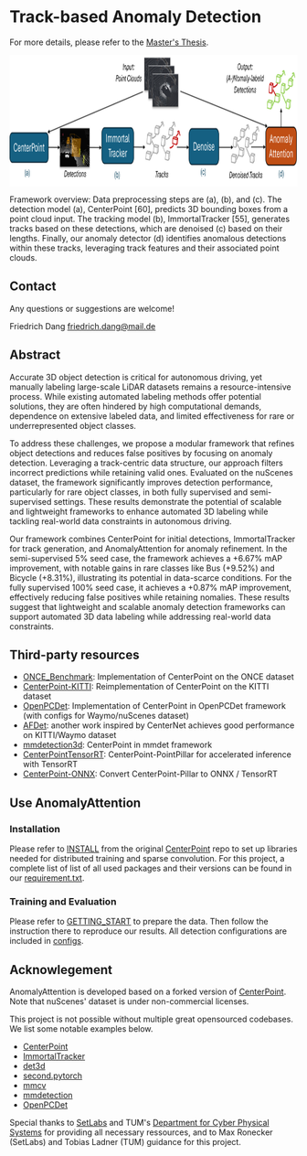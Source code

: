 # Track-based Anomaly Detection

For more details, please refer to the [Master's Thesis](docs/Anomaly_Detection_for_Semi-Supervised_3D_Friedrich_Dang_3773626.pdf).

<p align="center"> <img src='docs/teaser.png' align="center" height="230px"> </p>

Framework overview: Data preprocessing steps are (a), (b), and (c). The detection model (a), CenterPoint [60], predicts 3D bounding boxes from a point cloud input. The tracking model (b), ImmortalTracker [55], generates tracks based on these detections, which are denoised (c) based on their lengths. Finally, our anomaly detector (d) identifies anomalous detections within these tracks, leveraging track features and their associated point clouds.

## Contact
Any questions or suggestions are welcome!

Friedrich Dang [friedrich.dang@mail.de](mailto:friedrich.dang@mail.de)

## Abstract

Accurate 3D object detection is critical for autonomous driving, yet manually labeling large-scale LiDAR datasets remains a resource-intensive process. While existing automated labeling methods offer potential solutions, they are often hindered by high computational demands, dependence on extensive labeled data, and limited effectiveness for rare or underrepresented object classes.

To address these challenges, we propose a modular framework that refines object detections and reduces false positives by focusing on anomaly detection. Leveraging a track-centric data structure, our approach filters incorrect predictions while retaining valid ones. Evaluated on the nuScenes dataset, the framework significantly improves detection performance, particularly for rare object classes, in both fully supervised and semi-supervised settings. These results demonstrate the potential of scalable and lightweight frameworks to enhance automated 3D labeling while tackling real-world data constraints in autonomous driving.

Our framework combines CenterPoint for initial detections, ImmortalTracker for track generation, and AnomalyAttention for anomaly refinement. In the semi-supervised 5% seed case, the framework achieves a +6.67% mAP improvement, with notable gains in rare classes like Bus (+9.52%) and Bicycle (+8.31%), illustrating its potential in data-scarce conditions. For the fully supervised 100% seed case, it achieves a +0.87% mAP improvement, effectively reducing false positives while retaining nomalies. These results suggest that lightweight and scalable anomaly detection frameworks can support automated 3D data labeling while addressing real-world data constraints.

## Third-party resources

- [ONCE_Benchmark](https://github.com/PointsCoder/ONCE_Benchmark): Implementation of CenterPoint on the ONCE dataset
- [CenterPoint-KITTI](https://github.com/tianweiy/CenterPoint-KITTI): Reimplementation of CenterPoint on the KITTI dataset
- [OpenPCDet](https://github.com/open-mmlab/OpenPCDet): Implementation of CenterPoint in OpenPCDet framework (with configs for Waymo/nuScenes dataset)
- [AFDet](https://arxiv.org/abs/2006.12671): another work inspired by CenterNet achieves good performance on KITTI/Waymo dataset
- [mmdetection3d](https://github.com/open-mmlab/mmdetection3d/tree/master/configs/centerpoint): CenterPoint in mmdet framework
- [CenterPointTensorRT](https://github.com/Abraham423/CenterPointTensorRT): CenterPoint-PointPillar for accelerated inference with TensorRT
- [CenterPoint-ONNX](https://github.com/CarkusL/CenterPoint): Convert CenterPoint-Pillar to ONNX / TensorRT

## Use AnomalyAttention

### Installation

Please refer to [INSTALL](docs/INSTALL.md) from the original [CenterPoint](https://github.com/tianweiy/CenterPoint) repo to set up libraries needed for distributed training and sparse convolution. For this project, a complete list of list of all used packages and their versions can be found in our [requirement.txt](./requirements.txt).

### Training and Evaluation

Please refer to [GETTING_START](docs/GETTING_START.md) to prepare the data. Then follow the instruction there to reproduce our results. All detection configurations are included in [configs](configs).

## Acknowlegement

AnomalyAttention is developed based on a forked version of [CenterPoint](https://github.com/tianweiy/CenterPoint). Note that nuScenes' dataset is under non-commercial licenses.

This project is not possible without multiple great opensourced codebases. We list some notable examples below.

* [CenterPoint](https://github.com/tianweiy/CenterPoint)
* [ImmortalTracker](https://github.com/esdolo/ImmortalTracker)
* [det3d](https://github.com/poodarchu/det3d)
* [second.pytorch](https://github.com/traveller59/second.pytorch)
* [mmcv](https://github.com/open-mmlab/mmcv)
* [mmdetection](https://github.com/open-mmlab/mmdetection)
* [OpenPCDet](https://github.com/open-mmlab/OpenPCDet)

Special thanks to [SetLabs](https://www.setlabs.de/) and TUM's [Department for Cyber Physical Systems](https://www.ce.cit.tum.de/cps/home/) for providing all necessary ressources, and to Max Ronecker (SetLabs) and Tobias Ladner (TUM) guidance for this project.
